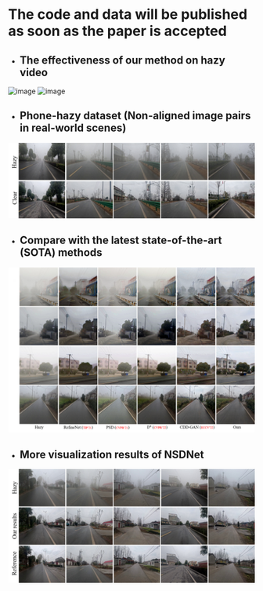 # The code and data will be published as soon as the paper is accepted

* ## The effectiveness of our method on hazy video

![image](https://github.com/hello2377/NSDNet/blob/main/Figs/video_hazy.gif) ![image](https://github.com/hello2377/NSDNet/blob/main/Figs/video_hazy_dehazing.gif)

* ## Phone-hazy dataset (Non-aligned image pairs in real-world scenes)
![image](https://github.com/hello2377/NSDNet/blob/main/Figs/Non-aligned_image_pairs.png)

* ## Compare with the latest state-of-the-art (SOTA) methods
![image](https://github.com/hello2377/NSDNet/blob/main/Figs/Comparison_of_results.png)

* ## More visualization results of NSDNet
![image](https://github.com/hello2377/NSDNet/blob/main/Figs/More_results.png)
